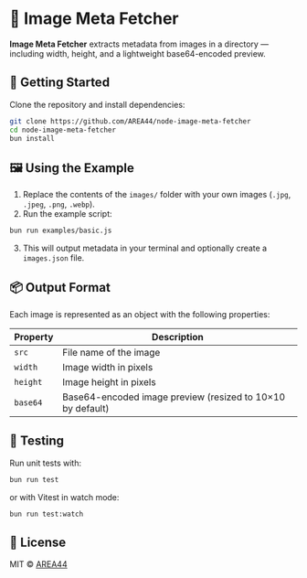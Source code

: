 # 📸 Image Meta Fetcher

**Image Meta Fetcher** extracts metadata from images in a directory — including width, height, and a lightweight base64-encoded preview.

## 🚀 Getting Started

Clone the repository and install dependencies:

```sh
git clone https://github.com/AREA44/node-image-meta-fetcher
cd node-image-meta-fetcher
bun install
````

## 🖼️ Using the Example

1. Replace the contents of the `images/` folder with your own images (`.jpg`, `.jpeg`, `.png`, `.webp`).
2. Run the example script:

```sh
bun run examples/basic.js
```

3. This will output metadata in your terminal and optionally create a `images.json` file.

## 📦 Output Format

Each image is represented as an object with the following properties:

| Property | Description                                                |
| -------- | ---------------------------------------------------------- |
| `src`    | File name of the image                                     |
| `width`  | Image width in pixels                                      |
| `height` | Image height in pixels                                     |
| `base64` | Base64-encoded image preview (resized to 10×10 by default) |

## 🧪 Testing

Run unit tests with:

```sh
bun run test
```

or with Vitest in watch mode:

```sh
bun run test:watch
```

## 📄 License

MIT © [AREA44](https://github.com/area44)

